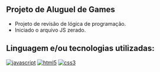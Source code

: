 ## Projeto de Aluguel de Games
 - Projeto de revisão de lógica de programação.
 - Iniciado o arquivo JS zerado.

## Linguagem e/ou tecnologias utilizadas:

[![javascript](https://img.shields.io/badge/JavaScript-F7DF1E?style=for-the-badge&logo=javascript&logoColor=black)]()
[![html5](	https://img.shields.io/badge/HTML5-E34F26?style=for-the-badge&logo=html5&logoColor=white)]()
[![css3](https://img.shields.io/badge/CSS3-1572B6?style=for-the-badge&logo=css3&logoColor=white)]()
